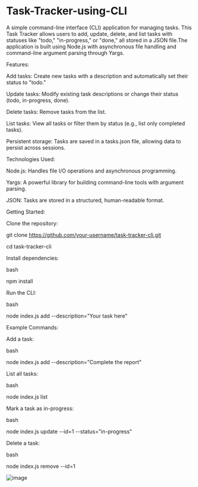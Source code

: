 # Task-Tracker-using-CLI
A simple command-line interface (CLI) application for managing tasks. This Task Tracker allows users to add, update, delete, and list tasks with statuses like "todo," "in-progress," or "done," all stored in a JSON file.The application is built using Node.js with asynchronous file handling and command-line argument parsing through Yargs.

Features:

Add tasks: Create new tasks with a description and automatically set their status to "todo."

Update tasks: Modify existing task descriptions or change their status (todo, in-progress, done).

Delete tasks: Remove tasks from the list.

List tasks: View all tasks or filter them by status (e.g., list only completed tasks).

Persistent storage: Tasks are saved in a tasks.json file, allowing data to persist across sessions.


Technologies Used:

Node.js: Handles file I/O operations and asynchronous programming.

Yargs: A powerful library for building command-line tools with argument parsing.

JSON: Tasks are stored in a structured, human-readable format.


Getting Started:

Clone the repository:

git clone https://github.com/your-username/task-tracker-cli.git

cd task-tracker-cli

Install dependencies:

bash

npm install

Run the CLI:

bash

node index.js add --description="Your task here"

Example Commands:

Add a task:

bash

node index.js add --description="Complete the report"

List all tasks:

bash

node index.js list

Mark a task as in-progress:

bash

node index.js update --id=1 --status="in-progress"

Delete a task:

bash

node index.js remove --id=1


![image](https://github.com/user-attachments/assets/74b1c0be-a516-4854-b4d5-339f73d6d3b0)
